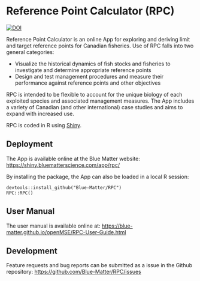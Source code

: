 # Reference Point Calculator (RPC)

[![DOI](https://joss.theoj.org/papers/10.21105/joss.05418/status.svg)](https://doi.org/10.21105/joss.05418)

Reference Point Calculator is an online App for exploring and deriving limit and target reference points for Canadian fisheries. Use of RPC falls into two general categories:
- Visualize the historical dynamics of fish stocks and fisheries to investigate and determine appropriate reference points  
- Design and test management procedures and measure their performance against reference points and other objectives

RPC is intended to be flexible to account for the unique biology of each exploited species and associated management measures. The App includes a variety of Canadian (and other international) case studies and aims to expand with increased use.

RPC is coded in R using [Shiny](https://shiny.rstudio.com/).

## Deployment

The App is available online at the Blue Matter website: https://shiny.bluematterscience.com/app/rpc/

By installing the package, the App can also be loaded in a local R session:

```
devtools::install_github("Blue-Matter/RPC")
RPC::RPC()
```

## User Manual

The user manual is available online at: https://blue-matter.github.io/openMSE/RPC-User-Guide.html

## Development

Feature requests and bug reports can be submitted as a issue in the Github repository: https://github.com/Blue-Matter/RPC/issues
